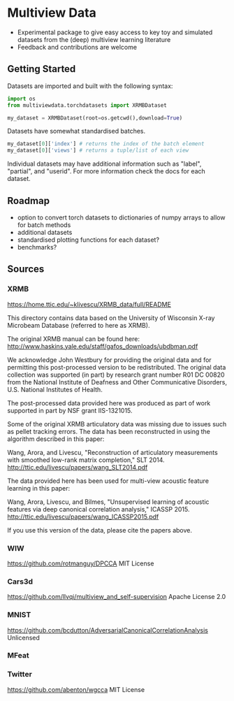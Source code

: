 # Multiview Data

* Experimental package to give easy access to key toy and simulated datasets from the (deep) multiview learning literature
* Feedback and contributions are welcome

## Getting Started

Datasets are imported and built with the following syntax:

```python
import os
from multiviewdata.torchdatasets import XRMBDataset

my_dataset = XRMBDataset(root=os.getcwd(),download=True)
```

Datasets have somewhat standardised batches. 

```python
my_dataset[0]['index'] # returns the index of the batch element
my_dataset[0]['views'] # returns a tuple/list of each view
```

Individual datasets may have additional information such as "label", "partial", and "userid".
For more information check the docs for each dataset.

## Roadmap

* option to convert torch datasets to dictionaries of numpy arrays to allow for batch methods
* additional datasets
* standardised plotting functions for each dataset?
* benchmarks?

## Sources

### XRMB
https://home.ttic.edu/~klivescu/XRMB_data/full/README

This directory contains data based on the University of Wisconsin X-ray Microbeam Database (referred to here as XRMB).

The original XRMB manual can be found here:  http://www.haskins.yale.edu/staff/gafos_downloads/ubdbman.pdf

We acknowledge John Westbury for providing the original data and for permitting this post-processed version to be redistributed.  The original data collection was supported (in part) by research grant number R01 DC 00820 from the National Institute of Deafness and Other Communicative Disorders, U.S. National Institutes of Health.

The post-processed data provided here was produced as part of work supported in part by NSF grant IIS-1321015.

Some of the original XRMB articulatory data was missing due to issues such as pellet tracking errors.  The data has been reconstructed in using the algorithm described in this paper:  

Wang, Arora, and Livescu, "Reconstruction of articulatory measurements with smoothed low-rank matrix completion," SLT 2014.
http://ttic.edu/livescu/papers/wang_SLT2014.pdf

The data provided here has been used for multi-view acoustic feature learning in this paper:

Wang, Arora, Livescu, and Bilmes, "Unsupervised learning of acoustic features via deep canonical correlation analysis," ICASSP 2015.
http://ttic.edu/livescu/papers/wang_ICASSP2015.pdf

If you use this version of the data, please cite the papers above.

### WIW
https://github.com/rotmanguy/DPCCA
MIT License

### Cars3d
https://github.com/llvqi/multiview_and_self-supervision
Apache License 2.0

### MNIST
https://github.com/bcdutton/AdversarialCanonicalCorrelationAnalysis
Unlicensed

### MFeat


### Twitter
https://github.com/abenton/wgcca
MIT License